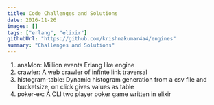 ```yaml
---
title: Code Challenges and Solutions
date: 2016-11-26
images: []
tags: ["erlang", "elixir"]
githubUrl: "https://github.com/krishnakumar4a4/engines"
summary: "Challenges and Solutions"
---
```


1) anaMon: Million events Erlang like engine
2) crawler: A web crawler of infinte link traversal
3) histogram-table: Dynamic histogram generation from a csv file and bucketsize, on click gives values as table
4) poker-ex: A CLI two player poker game written in elixir